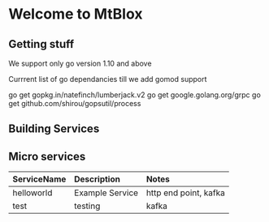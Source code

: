 # Welcome to MtBlox

## Getting stuff

We support only go version 1.10 and above

Currrent list of go dependancies till we add gomod support

go get gopkg.in/natefinch/lumberjack.v2
go get google.golang.org/grpc
go get github.com/shirou/gopsutil/process

## Building Services

## Micro services
| ServiceName        | Description           				   | Notes                         |
| ------------------ |:----------------------------------------------------| :--------------------------   |
| helloworld     | Example Service | http end point, kafka         |
| test     | testing                       | kafka                         |
